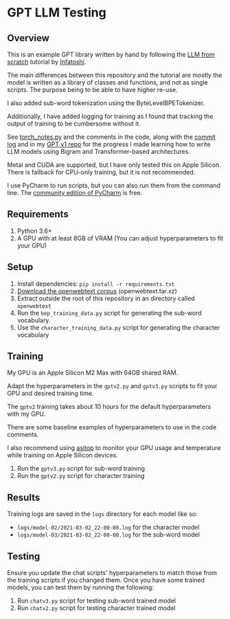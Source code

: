 # GPT LLM Testing

## Overview

This is an example GPT library written by hand by following the
[LLM from scratch](https://www.youtube.com/watch?v=UU1WVnMk4E8) tutorial by 
[Infatoshi](https://github.com/Infatoshi).

The main differences between this repository and the tutorial are mostly
the model is written as a library of classes and functions, and not as single
scripts. The purpose being to be able to have higher re-use.

I also added sub-word tokenization using the ByteLevelBPETokenizer.

Additionally, I have added logging for training as I found that tracking the
output of training to be cumbersome without it.

See [torch_notes.py](torch_notes.py) and the comments in the code, along with
the [commit log](https://github.com/cruno91/llm-test) and in my
[GPT v1 repo](https://github.com/cruno91/test-gpt-v1) for the progress I made
learning how to write LLM models using Bigram and Transformer-based 
architectures.

Metal and CUDA are supported, but I have only tested this on Apple Silicon.
There is fallback for CPU-only training, but it is not recommended.

I use PyCharm to run scripts, but you can also run them from the command line.
The [community edition of PyCharm](https://www.jetbrains.com/pycharm/download/)
is free.

## Requirements

1. Python 3.6+
2. A GPU with at least 8GB of VRAM 
   (You can adjust hyperparameters to fit your GPU)

## Setup

1. Install dependencies: `pip install -r requirements.txt`
2. [Download the openwebtext corpus](https://skylion007.github.io/OpenWebTextCorpus/) 
   (openwebtext.tar.xz)
3. Extract outside the root of this repository in an directory called 
   `openwebtext`
4. Run the `bep_training_data.py` script for generating the sub-word
   vocabulary.
5. Use the `character_training_data.py` script for generating the character 
   vocabulary

## Training

My GPU is an Apple Silicon M2 Max with 64GB shared RAM.

Adapt the hyperparameters in the `gptv2.py` and `gptv3.py` scripts to fit your
GPU and desired training time.

The `gptv2` training takes about 10 hours for the default hyperparameters with
my GPU.

There are some baseline examples of hyperparameters to use in the code
comments.

I also recommend using [asitop](https://github.com/tlkh/asitop) to monitor your
GPU usage and temperature while training on Apple Silicon devices.

1. Run the `gptv3.py` script for sub-word training
2. Run the `gptv2.py` script for character training

## Results

Training logs are saved in the `logs` directory for each model like so:

- `logs/model-02/2021-03-02_22-00-00.log` for the character model
- `logs/model-03/2021-03-02_22-00-00.log` for the sub-word model

## Testing

Ensure you update the chat scripts' hyperparameters to match those from the
training scripts if you changed them.
Once you have some trained models, you can test them by running the following:

1. Run `chatv3.py` script for testing sub-word trained model
2. Run `chatv2.py` script for testing character trained model
